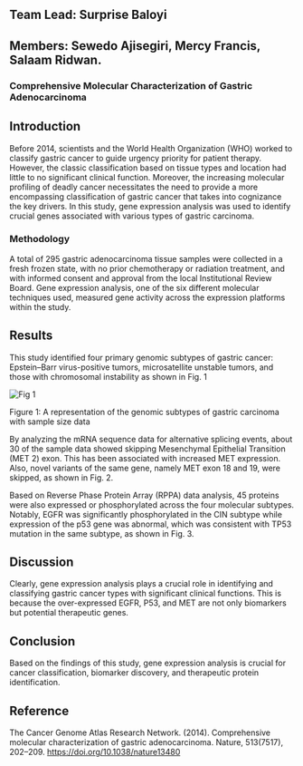 ## Team Lead: Surprise Baloyi

## Members: Sewedo Ajisegiri, Mercy Francis, Salaam Ridwan.

### Comprehensive Molecular Characterization of Gastric Adenocarcinoma

## Introduction

Before 2014, scientists and the World Health Organization (WHO) worked to classify gastric cancer to guide urgency priority for patient therapy. However, the classic classification based on tissue types and location had little to no significant clinical function. Moreover, the increasing molecular profiling of deadly cancer necessitates the need to provide a more encompassing classification of gastric cancer that takes into cognizance the key drivers. In this study, gene expression analysis was used to identify crucial genes associated with various types of gastric carcinoma.

### Methodology

A total of 295 gastric adenocarcinoma tissue samples were collected in a fresh frozen state, with no prior chemotherapy or radiation treatment, and with informed consent and approval from the local Institutional Review Board. Gene expression analysis, one of the six different molecular techniques used, measured gene activity across the expression platforms within the study.

## Results

This study identified four primary genomic subtypes of gastric cancer: Epstein–Barr virus-positive tumors, microsatellite unstable tumors, and those with chromosomal instability as shown in Fig. 1


![Fig  1](https://github.com/user-attachments/assets/19a841d6-f782-447d-9e44-b0af828f8ec0)











Figure 1: A representation of the genomic subtypes of gastric carcinoma with sample size data

By analyzing the mRNA sequence data for alternative splicing events, about 30 of the sample data showed skipping Mesenchymal Epithelial Transition (MET 2) exon. This has been associated with increased MET expression. Also, novel variants of the same gene, namely MET exon 18 and 19, were skipped, as shown in Fig. 2.



Based on Reverse Phase Protein Array (RPPA) data analysis, 45 proteins were also expressed or phosphorylated across the four molecular subtypes. Notably, EGFR was significantly phosphorylated in the CIN subtype while expression of the p53 gene was abnormal, which was consistent with TP53 mutation in the same subtype, as shown in Fig. 3.

## Discussion

Clearly, gene expression analysis plays a crucial role in identifying and classifying gastric cancer types with significant clinical functions. This is because the over-expressed EGFR, P53, and MET are not only biomarkers but potential therapeutic genes.

## Conclusion

Based on the findings of this study, gene expression analysis is crucial for cancer classification, biomarker discovery, and therapeutic protein identification.

## Reference

The Cancer Genome Atlas Research Network. (2014). Comprehensive molecular characterization of gastric adenocarcinoma. Nature, 513(7517), 202–209. https://doi.org/10.1038/nature13480
